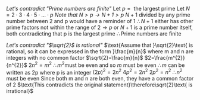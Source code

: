 *Let's contradict "Prime numbers are finite"*
$\text{Let }p=\text{ the largest prime}$
$\text{Let } N = 2\cdot3\cdot4\cdot5\cdot ... \cdot p$
*$\text{Note that }N>p\to N+1>p$*
$N+1\text{ divided by any prime number between 2 and p would have a reminder of 1 }$
$\therefore N + 1 \text{ either has other prime factors not within the range of 2}\to p$
$\text{or }N+1\text{ is a prime number itself, both contradicting that p is the largest prime}$
$\therefore\text{Prime numbers are finite}$

*Let's contradict "$\sqrt{2}$ is rational"*
$\text{Assume that }\sqrt{2}\text{ is rational, so it can be expressed in the form }\frac{m}{n}$
$\text{where m and n are integers with no common factor}$
$\sqrt{2}=\frac{m}{n}$
$2=\frac{m^{2}}{n^{2}}$
$2n^{2}=m^{2}$
$\therefore m^{2}\text{must be even and so }m\text{ must be even}$
$\therefore m \text{ can be written as 2p where p is an integer}$
$(2p)^{2}=2n^{2}$
$4p^{2}=2n^{2}$
$2p^{2}=n^{2}$
$\therefore n^{2}\text{ must be even}$
$\text{Since both m and n are both even, they have a common factor of 2}$
$\text{This contradicts the original statement}\therefore\sqrt{2}\text{ is irrational}$

```folder-index-content
```